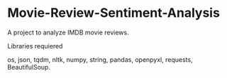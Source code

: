 # Movie-Review-Sentiment-Analysis
 A project to analyze IMDB movie reviews.

Libraries requiered

os,
json,
tqdm,
nltk,
numpy,
string,
pandas,
openpyxl,
requests,
BeautifulSoup.
